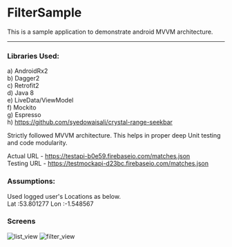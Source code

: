 # FilterSample
This is a sample application to demonstrate android MVVM architecture.

---
### Libraries Used:
a) AndroidRx2</br> 
b) Dagger2</br>
c) Retrofit2</br>
d) Java 8</br>
e) LiveData/ViewModel</br>
f) Mockito</br>
g) Espresso</br>
h) https://github.com/syedowaisali/crystal-range-seekbar</br>

Strictly followed MVVM architecture. This helps in proper deep Unit testing and code modularity.</br>

Actual URL -  https://testapi-b0e59.firebaseio.com/matches.json</br>
Testing URL -  https://testmockapi-d23bc.firebaseio.com/matches.json</br>

### Assumptions:
Used logged user's Locations as below.</br>
Lat :53.801277
Lon :-1.548567

### Screens
![list_view](https://user-images.githubusercontent.com/5441853/61299086-02b7fa00-a812-11e9-8321-5b831b64047e.png)
![filter_view](https://user-images.githubusercontent.com/5441853/61299088-051a5400-a812-11e9-8c0b-158d1464d353.png)
